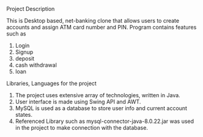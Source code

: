 Project Description 

This is Desktop based, net-banking clone that allows users to create accounts and assign ATM card number and PIN. Program contains features such as                        
1) Login
2) Signup
3) deposit
4) cash withdrawal
5) loan

Libraries, Languages for the project

1) The project uses extensive array of technologies, written in Java.</br>
2) User interface is made using Swing API and AWT.</br>
3) MySQL is used as a database to store user info and current account states.</br>
4) Referenced Library such as mysql-connector-java-8.0.22.jar was used in the project to make connection with the database.</br>
